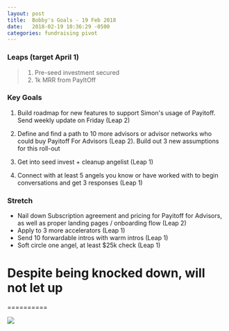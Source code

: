 ```yaml
---
layout: post
title:  Bobby's Goals - 19 Feb 2018
date:   2018-02-19 10:36:29 -0500
categories: fundraising pivot
---
```


### Leaps (target April 1)

> 1. Pre-seed investment secured
> 2. 1k MRR from PayItOff

### Key Goals

1. Build roadmap for new features to support Simon's usage of Payitoff. Send weekly update on Friday (Leap 2)

1. Define and find a path to 10 more advisors or advisor networks who could buy Payitoff For Advisors (Leap 2). Build out 3 new assumptions for this roll-out

1. Get into seed invest + cleanup angelist (Leap 1)

1. Connect with at least 5 angels you know or have worked with to begin conversations and get 3 responses (Leap 1)

### Stretch
- Nail down Subscription agreement and pricing for Payitoff for Advisors, as well as proper landing pages / onboarding flow (Leap 2)
- Apply to 3 more accelerators (Leap 1)
- Send 10 forwardable intros with warm intros (Leap 1)
- Soft circle one angel, at least $25k check (Leap 1)


# Despite being knocked down, will not let up
==========

![](https://media0.giphy.com/media/K0oqfy8HKxPIk/giphy.gif)

